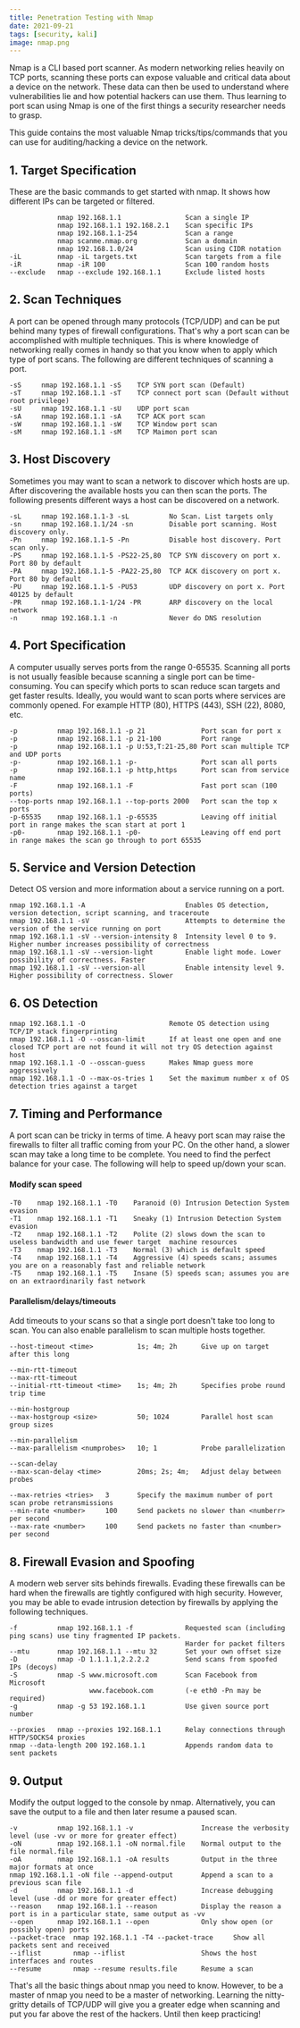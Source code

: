 ```yaml
---
title: Penetration Testing with Nmap
date: 2021-09-21
tags: [security, kali]
image: nmap.png
---
```


Nmap is a CLI based port scanner. As modern networking relies heavily on TCP ports, scanning these ports can expose valuable and critical data about a device on the network. These data can then be used to understand where vulnerabilities lie and how potential hackers can use them. Thus learning to port scan using Nmap is one of the first things a security researcher needs to grasp.

This guide contains the most valuable Nmap tricks/tips/commands that you can use for auditing/hacking a device on the network.

## 1. Target Specification

These are the basic commands to get started with nmap. It shows how different IPs can be targeted or filtered.

```text
            nmap 192.168.1.1                Scan a single IP
            nmap 192.168.1.1 192.168.2.1    Scan specific IPs
            nmap 192.168.1.1-254            Scan a range
            nmap scanme.nmap.org            Scan a domain
            nmap 192.168.1.0/24             Scan using CIDR notation
-iL         nmap -iL targets.txt            Scan targets from a file
-iR         nmap -iR 100                    Scan 100 random hosts
--exclude   nmap --exclude 192.168.1.1      Exclude listed hosts
```

## 2. Scan Techniques

A port can be opened through many protocols (TCP/UDP) and can be put behind many types of firewall configurations. That's why a port scan can be accomplished with multiple techniques. This is where knowledge of networking really comes in handy so that you know when to apply which type of port scans. The following are different techniques of scanning a port.

```text
-sS     nmap 192.168.1.1 -sS    TCP SYN port scan (Default)
-sT     nmap 192.168.1.1 -sT    TCP connect port scan (Default without root privilege)
-sU     nmap 192.168.1.1 -sU    UDP port scan
-sA     nmap 192.168.1.1 -sA    TCP ACK port scan
-sW     nmap 192.168.1.1 -sW    TCP Window port scan
-sM     nmap 192.168.1.1 -sM    TCP Maimon port scan
```

## 3. Host Discovery

Sometimes you may want to scan a network to discover which hosts are up. After discovering the available hosts you can then scan the ports. The following presents different ways a host can be discovered on a network.

```text
-sL     nmap 192.168.1.1-3 -sL          No Scan. List targets only
-sn     nmap 192.168.1.1/24 -sn         Disable port scanning. Host discovery only.
-Pn     nmap 192.168.1.1-5 -Pn          Disable host discovery. Port scan only.
-PS     nmap 192.168.1.1-5 -PS22-25,80  TCP SYN discovery on port x. Port 80 by default
-PA     nmap 192.168.1.1-5 -PA22-25,80  TCP ACK discovery on port x. Port 80 by default
-PU     nmap 192.168.1.1-5 -PU53        UDP discovery on port x. Port 40125 by default
-PR     nmap 192.168.1.1-1/24 -PR       ARP discovery on the local network
-n      nmap 192.168.1.1 -n             Never do DNS resolution
```

## 4. Port Specification

A computer usually serves ports from the range 0-65535. Scanning all ports is not usually feasible because scanning a single port can be time-consuming. You can specify which ports to scan reduce scan targets and get faster results. Ideally, you would want to scan ports where services are commonly opened. For example HTTP (80), HTTPS (443), SSH (22), 8080, etc.

```text
-p          nmap 192.168.1.1 -p 21              Port scan for port x
-p          nmap 192.168.1.1 -p 21-100          Port range
-p          nmap 192.168.1.1 -p U:53,T:21-25,80 Port scan multiple TCP and UDP ports
-p-         nmap 192.168.1.1 -p-                Port scan all ports
-p          nmap 192.168.1.1 -p http,https      Port scan from service name
-F          nmap 192.168.1.1 -F                 Fast port scan (100 ports)
--top-ports nmap 192.168.1.1 --top-ports 2000   Port scan the top x ports
-p-65535    nmap 192.168.1.1 -p-65535           Leaving off initial port in range makes the scan start at port 1
-p0-        nmap 192.168.1.1 -p0-               Leaving off end port in range makes the scan go through to port 65535
```

## 5. Service and Version Detection

Detect OS version and more information about a service running on a port.

```text
nmap 192.168.1.1 -A                         Enables OS detection, version detection, script scanning, and traceroute
nmap 192.168.1.1 -sV                        Attempts to determine the version of the service running on port
nmap 192.168.1.1 -sV --version-intensity 8  Intensity level 0 to 9. Higher number increases possibility of correctness
nmap 192.168.1.1 -sV --version-light        Enable light mode. Lower possibility of correctness. Faster
nmap 192.168.1.1 -sV --version-all          Enable intensity level 9. Higher possibility of correctness. Slower
```

## 6. OS Detection

```text
nmap 192.168.1.1 -O                     Remote OS detection using TCP/IP stack fingerprinting
nmap 192.168.1.1 -O --osscan-limit      If at least one open and one closed TCP port are not found it will not try OS detection against host
nmap 192.168.1.1 -O --osscan-guess      Makes Nmap guess more aggressively
nmap 192.168.1.1 -O --max-os-tries 1    Set the maximum number x of OS  detection tries against a target
```

## 7. Timing and Performance

A port scan can be tricky in terms of time. A heavy port scan may raise the firewalls to filter all traffic coming from your PC. On the other hand, a slower scan may take a long time to be complete. You need to find the perfect balance for your case. The following will help to speed up/down your scan.

#### Modify scan speed

```text
-T0    nmap 192.168.1.1 -T0    Paranoid (0) Intrusion Detection System evasion
-T1    nmap 192.168.1.1 -T1    Sneaky (1) Intrusion Detection System evasion
-T2    nmap 192.168.1.1 -T2    Polite (2) slows down the scan to useless bandwidth and use fewer target  machine resources
-T3    nmap 192.168.1.1 -T3    Normal (3) which is default speed
-T4    nmap 192.168.1.1 -T4    Aggressive (4) speeds scans; assumes you are on a reasonably fast and reliable network
-T5    nmap 192.168.1.1 -T5    Insane (5) speeds scan; assumes you are on an extraordinarily fast network
```

#### Parallelism/delays/timeouts

Add timeouts to your scans so that a single port doesn't take too long to scan. You can also enable parallelism to scan multiple hosts together.

```text
--host-timeout <time>           1s; 4m; 2h      Give up on target after this long

--min-rtt-timeout
--max-rtt-timeout
--initial-rtt-timeout <time>    1s; 4m; 2h      Specifies probe round trip time

--min-hostgroup
--max-hostgroup <size>          50; 1024        Parallel host scan group sizes

--min-parallelism
--max-parallelism <numprobes>   10; 1           Probe parallelization

--scan-delay
--max-scan-delay <time>         20ms; 2s; 4m;   Adjust delay between probes

--max-retries <tries>   3       Specify the maximum number of port scan probe retransmissions
--min-rate <number>     100     Send packets no slower than <numberr> per second
--max-rate <number>     100     Send packets no faster than <number> per second
```

## 8. Firewall Evasion and Spoofing

A modern web server sits behinds firewalls. Evading these firewalls can be hard when the firewalls are tightly configured with high security. However, you may be able to evade intrusion detection by firewalls by applying the following techniques.

```text
-f          nmap 192.168.1.1 -f             Requested scan (including ping scans) use tiny fragmented IP packets.
                                            Harder for packet filters
--mtu       nmap 192.168.1.1 --mtu 32       Set your own offset size
-D          nmap -D 1.1.1.1,2.2.2.2         Send scans from spoofed IPs (decoys)
-S          nmap -S www.microsoft.com       Scan Facebook from Microsoft 
                    www.facebook.com        (-e eth0 -Pn may be required)
-g          nmap -g 53 192.168.1.1          Use given source port number

--proxies   nmap --proxies 192.168.1.1      Relay connections through HTTP/SOCKS4 proxies
nmap --data-length 200 192.168.1.1          Appends random data to sent packets
```

## 9. Output

Modify the output logged to the console by nmap. Alternatively, you can save the output to a file and then later resume a paused scan.

```text
-v          nmap 192.168.1.1 -v                 Increase the verbosity level (use -vv or more for greater effect)
-oN         nmap 192.168.1.1 -oN normal.file    Normal output to the file normal.file
-oA         nmap 192.168.1.1 -oA results        Output in the three major formats at once
nmap 192.168.1.1 -oN file --append-output       Append a scan to a previous scan file
-d          nmap 192.168.1.1 -d                 Increase debugging level (use -dd or more for greater effect)
--reason    nmap 192.168.1.1 --reason           Display the reason a port is in a particular state, same output as -vv
--open      nmap 192.168.1.1 --open             Only show open (or possibly open) ports
--packet-trace  nmap 192.168.1.1 -T4 --packet-trace     Show all packets sent and received
--iflist        nmap --iflist                   Shows the host interfaces and routes
--resume        nmap --resume results.file      Resume a scan
```

That's all the basic things about nmap you need to know. However, to be a master of nmap you need to be a master of networking. Learning the nitty-gritty details of TCP/UDP will give you a greater edge when scanning and put you far above the rest of the hackers. Until then keep practicing!